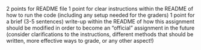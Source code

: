 2 points for README file
1 point for clear instructions within the README of how to run the code (including any setup needed for the graders)
1 point for a brief (3-5 sentences) write-up within the README of how this assignment should be modified in order to become an “official” assignment in the future (consider clarifications to the instructions, different methods that should be written, more effective ways to grade, or any other aspect!)
